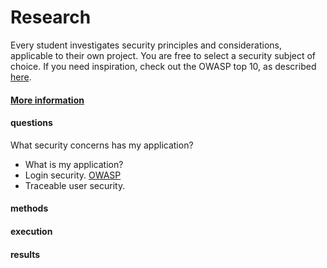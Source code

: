 # Research
Every student investigates security principles and considerations, applicable to their own project. 
You are free to select a security subject of choice. 
If you need inspiration, check out the OWASP top 10, as described [here](https://fhict.instructure.com/courses/12992/pages/secure-web-development?module_item_id=911584).
#### [More information](https://fhict.instructure.com/courses/12992/pages/research-reports-bachelor-students-only?module_item_id=911565)

#### questions
What security concerns has my application?
- What is my application?
- Login security. [OWASP](https://owasp.org/Top10/A07_2021-Identification_and_Authentication_Failures/)
- Traceable user security.

#### methods
#### execution
#### results
